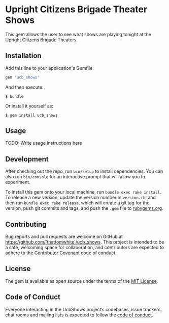 # Upright Citizens Brigade Theater Shows

This gem allows the user to see what shows are playing tonight at the Upright Citizens Brigade Theaters.  

## Installation

Add this line to your application's Gemfile:

```ruby
gem 'ucb_shows'
```

And then execute:

    $ bundle

Or install it yourself as:

    $ gem install ucb_shows

## Usage

TODO: Write usage instructions here

## Development

After checking out the repo, run `bin/setup` to install dependencies. You can also run `bin/console` for an interactive prompt that will allow you to experiment.

To install this gem onto your local machine, run `bundle exec rake install`. To release a new version, update the version number in `version.rb`, and then run `bundle exec rake release`, which will create a git tag for the version, push git commits and tags, and push the `.gem` file to [rubygems.org](https://rubygems.org).

## Contributing

Bug reports and pull requests are welcome on GitHub at https://github.com/'thattomwhite'/ucb_shows. This project is intended to be a safe, welcoming space for collaboration, and contributors are expected to adhere to the [Contributor Covenant](http://contributor-covenant.org) code of conduct.

## License

The gem is available as open source under the terms of the [MIT License](https://opensource.org/licenses/MIT).

## Code of Conduct

Everyone interacting in the UcbShows project’s codebases, issue trackers, chat rooms and mailing lists is expected to follow the [code of conduct](https://github.com/'thattomwhite'/ucb_shows/blob/master/CODE_OF_CONDUCT.md).
